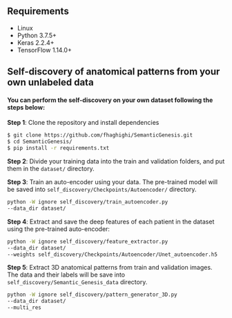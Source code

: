 ## Requirements

+ Linux
+ Python 3.7.5+
+ Keras 2.2.4+
+ TensorFlow 1.14.0+

## Self-discovery of anatomical patterns from your own unlabeled data

####  You can perform the self-discovery on your own dataset following the steps below:

**Step 1**: Clone the repository and install dependencies
```bash
$ git clone https://github.com/fhaghighi/SemanticGenesis.git
$ cd SemanticGenesis/
$ pip install -r requirements.txt

```

**Step 2**: Divide your training data into the train and validation folders, and put them in the `dataset/` directory. 

**Step 3**: Train an auto-encoder using your data. The pre-trained model will be saved into `self_discovery/Checkpoints/Autoencoder/` directory.  

```bash
python -W ignore self_discovery/train_autoencoder.py 
--data_dir dataset/ 
```
**Step 4**: Extract and save the deep features of each patient in the dataset using the pre-trained auto-encoder:

```bash
python -W ignore self_discovery/feature_extractor.py 
--data_dir dataset/  
--weights self_discovery/Checkpoints/Autoencoder/Unet_autoencoder.h5
```

**Step 5**: Extract 3D anatomical patterns from train and validation images. The data and their labels will be save into `self_discovery/Semantic_Genesis_data` directory.

```bash
python -W ignore self_discovery/pattern_generator_3D.py 
--data_dir dataset/  
--multi_res

```
